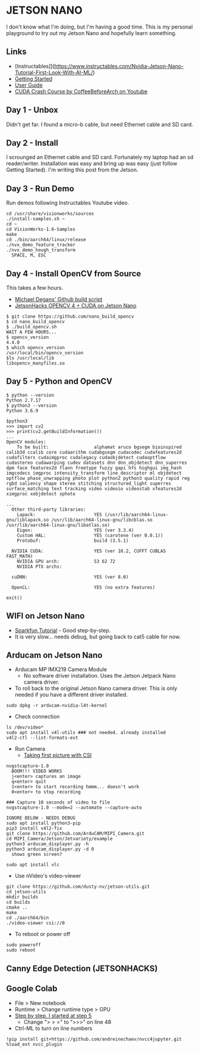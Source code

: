 JETSON NANO
===========

I don't know what I'm doing, but I'm having a good time.  This is my personal 
playground to try out my Jetson Nano and hopefully learn something.

Links
-----

* [Instructables]](https://www.instructables.com/Nvidia-Jetson-Nano-Tutorial-First-Look-With-AI-ML/)
* [Getting Started](https://developer.nvidia.com/embedded/learn/get-started-jetson-nano-devkit)
* [User Guide](https://developer.nvidia.com/embedded/downloads#?search=Jetson%20Nano%20Developer%20Kit%20User%20Guide)
* [CUDA Crash Course by CoffeeBeforeArch on Youtube](https://www.youtube.com/watch?v=2NgpYFdsduY&list=PLxNPSjHT5qvtYRVdNN1yDcdSl39uHV_sU)


Day 1 - Unbox
-------------
Didn't get far. I found a micro-b cable, but need Ethernet cable and SD card.


Day 2 - Install
---------------
I scrounged an Ethernet cable and SD card.  Fortunately my laptop had an sd reader/writer.
Installation was easy and bring up was easy (just follow Getting Started). I'm writing
this post from the Jetson.


Day 3 - Run Demo
----------------
Run demos following Instructables Youtube video.

```
cd /usr/share/visionworks/sources
./install-samples.sh ~
cd ~
cd VisionWorks-1.6-Samples
make
cd ./bin/aarch64/linux/release
./nvx_demo_feature_tracker
./nvx_demo_hough_transform
  SPACE, M, ESC
```

Day 4 - Install OpenCV from Source
--------------------------
This takes a few hours.
 
* [Michael Degans' Github build script](https://github.com/mdegans/nano_build_opencv)
* [JetsonHacks OPENCV 4 + CUDA on Jetson Nano](https://jetsonhacks.com/2019/11/22/opencv-4-cuda-on-jetson-nano/)


```
$ git clone https://github.com/nano_build_opencv
$ cd nano_build_opencv
$ ./build_opencv.sh
WAIT A FEW HOURS...
$ opencv_version
4.4.0
$ which opencv_version
/usr/local/bin/opencv_version
$ls /usr/local/lib
libopencv_manyfiles.so
```

Day 5 - Python and OpenCV
-----------------

```
$ python --version
Python 2.7.17
$ python3 --version
Python 3.6.9

$python3
>>> import cv2
>>> print(cv2.getBuildInformation())
...
OpenCV modules:
    To be built:                 alphamat aruco bgsegm bioinspired calib3d ccalib core cudaarithm cudabgsegm cudacodec cudafeatures2d cudafilters cudaimgproc cudalegacy cudaobjdetect cudaoptflow cudastereo cudawarping cudev datasets dnn dnn_objdetect dnn_superres dpm face features2d flann freetype fuzzy gapi hfs highgui img_hash imgcodecs imgproc intensity_transform line_descriptor ml objdetect optflow phase_unwrapping photo plot python2 python3 quality rapid reg rgbd saliency shape stereo stitching structured_light superres surface_matching text tracking video videoio videostab xfeatures2d ximgproc xobjdetect xphoto

...
  Other third-party libraries:
    Lapack:                      YES (/usr/lib/aarch64-linux-gnu/liblapack.so /usr/lib/aarch64-linux-gnu/libcblas.so /usr/lib/aarch64-linux-gnu/libatlas.so)
    Eigen:                       YES (ver 3.3.4)
    Custom HAL:                  YES (carotene (ver 0.0.1))
    Protobuf:                    build (3.5.1)

  NVIDIA CUDA:                   YES (ver 10.2, CUFFT CUBLAS FAST_MATH)
    NVIDIA GPU arch:             53 62 72
    NVIDIA PTX archs:

  cuDNN:                         YES (ver 8.0)

  OpenCL:                        YES (no extra features)

exit()
```

WIFI on Jetson Nano
-------------------

* [Sparkfun Tutorial](https://learn.sparkfun.com/tutorials/adding-wifi-to-the-nvidia-jetson/all) - Good step-by-step.
* It is very slow... needs debug, but going back to cat5 cable for now.

Arducam on Jetson Nano
----------------------

* Arducam MP IMX219 Camera Module
  * No software driver installation. Uses the Jetson Jetpack Nano camera driver.
* To roll back to the original Jetson Nano camera driver. This is only needed if you have a different driver installed.

```
sudo dpkg -r arducam-nvidia-l4t-kernel
```

* Check connection

```
ls /dev/video*
sudo apt install v4l-utils ### not needed. already installed
v4l2-ctl --list-formats-ext

``` 

* Run Camera
  * [Taking first picture with CSI](https://developer.nvidia.com/embedded/learn/tutorials/first-picture-csi-usb-camera)
```
nvgstcapture-1.0
  BOOM!!! VIDEO WORKS
  j<enter> captures an image
  q<enter> quit
  1<enter> to start recording hmmm... doesn't work
  0<enter> to stop recording

### Capture 10 seconds of video to file
nvgstcapture-1.0 --mode=2 --automate --capture-auto

IGNORE BELOW - NEEDS DEBUG
sudo apt install python3-pip
pip3 install v4l2-fix
git clone https://github.com/ArduCAM/MIPI_Camera.git
cd MIPI_Camera/Jetson/Jetvariety/example
python3 arducam_displayer.py -h
python3 arducam_displayer.py -d 0
  shows green screen?

sudo apt install vlc
```

* Use nVideo's video-viewer

```
git clone https://github.com/dusty-nv/jetson-utils.git
cd jetson-utils
mkdir builds
cd builds
cmake ..
make
cd ./aarch64/bin
./video-viewer csi://0
```

* To reboot or power off
```
sudo poweroff
sudo reboot
```

Canny Edge Detection (JETSONHACKS)
----------------------------------


Google Colab
------------

* File > New notebook
* Runtime > Change runtime type > GPU
* [Step by step. I started at step 5](https://www.geeksforgeeks.org/how-to-run-cuda-c-c-on-jupyter-notebook-in-google-colaboratory/)
  * Change "> > >" to ">>>" on line 48
* Ctrl-ML to turn on line numbers

```
!pip install git+https://github.com/andreinechaev/nvcc4jupyter.git
%load_ext nvcc_plugin 
```


